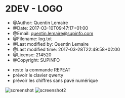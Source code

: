 # 2DEV - LOGO

- @Author: Quentin Lemaire
- @Date:   2017-03-10T09:47:17+01:00
- @Email:  quentin.lemaire@supinfo.com
- @Filename: log.txt
- @Last modified by:   Quentin Lemaire
- @Last modified time: 2017-03-28T22:49:58+02:00
- @License: 214520
- @Copyright: SUPINFO



* reste la commande REPEAT
* prévoir le clavier qwerty
* prévoir les chiffres sans pavé numérique

![screenshot](http://lemairepro.fr/t.png)
![screenshot2](http://lemairepro.fr/t2png)

